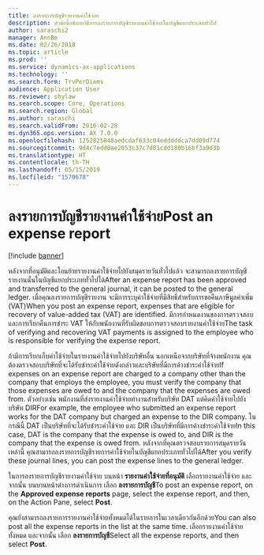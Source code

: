 ```yaml
---
title: ลงรายการบัญชีรายงานค่าใช้จ่าย
description: หัวข้อนี้อธิบายวิธีการลงรายการบัญชีรายงานค่าใช้จ่ายในบัญชีแยกประเภททั่วไป
author: saraschi2
manager: AnnBe
ms.date: 02/26/2018
ms.topic: article
ms.prod: ''
ms.service: dynamics-ax-applications
ms.technology: ''
ms.search.form: TrvPerDiems
audience: Application User
ms.reviewer: shylaw
ms.search.scope: Core, Operations
ms.search.region: Global
ms.author: saraschi
ms.search.validFrom: 2016-02-28
ms.dyn365.ops.version: AX 7.0.0
ms.openlocfilehash: 1252825848aedcdaf633c04edddddca7dd09d774
ms.sourcegitcommit: 9d4c7edd0ae2053c37c7d81cdd180b16bf3a9d3b
ms.translationtype: HT
ms.contentlocale: th-TH
ms.lasthandoff: 05/15/2019
ms.locfileid: "1570678"
---
```

# <a name="post-an-expense-report"></a><span data-ttu-id="d7007-103">ลงรายการบัญชีรายงานค่าใช้จ่าย</span><span class="sxs-lookup"><span data-stu-id="d7007-103">Post an expense report</span></span>

[!include [banner](../includes/banner.md)]

<span data-ttu-id="d7007-104">หลังจากที่อนุมัติและโอนย้ายรายงานค่าใช้จ่ายไปยังสมุดรายวันทั่วไปแล้ว จะสามารถลงรายการบัญชีรายงานนั้นในบัญชีแยกประเภททั่วไปได้</span><span class="sxs-lookup"><span data-stu-id="d7007-104">After an expense report has been approved and transferred to the general journal, it can be posted to the general ledger.</span></span> <span data-ttu-id="d7007-105">เมื่อคุณลงรายการบัญชีรายงาน จะมีการระบุค่าใช้จ่ายที่มีสิทธิ์สำหรับการขอคืนภาษีมูลค่าเพิ่ม (VAT)</span><span class="sxs-lookup"><span data-stu-id="d7007-105">When you post an expense report, expenses that are eligible for recovery of value-added tax (VAT) are identified.</span></span> <span data-ttu-id="d7007-106">มีการกำหนดงานของการตรวจสอบและการเรียกคืนการชำระ VAT ให้กับพนักงานที่รับผิดชอบการตรวจสอบรายงานค่าใช้จ่าย</span><span class="sxs-lookup"><span data-stu-id="d7007-106">The task of verifying and recovering VAT payments is assigned to the employee who is responsible for verifying the expense report.</span></span>

<span data-ttu-id="d7007-107">ถ้ามีการเรียกเก็บค่าใช้จ่ายในรายงานค่าใช้จ่ายไปยังบริษัทอื่น นอกเหนือจากบริษัทที่จ้างพนักงาน คุณต้องตรวจสอบบริษัทที่จะได้รับชำระค่าใช้จ่ายดังกล่าวและบริษัทที่มีการค้างชำระค่าใช้จ่าย</span><span class="sxs-lookup"><span data-stu-id="d7007-107">If expenses on an expense report are charged to a company other than the company that employs the employee, you must verify the company that those expenses are owed to and the company that the expenses are owed from.</span></span> <span data-ttu-id="d7007-108">ตัวอย่างเช่น พนักงานที่ส่งรายงานค่าใช้จ่ายทำงานสำหรับบริษัท DAT แต่คิดค่าใช้จ่ายไปยังบริษัท DIR</span><span class="sxs-lookup"><span data-stu-id="d7007-108">For example, the employee who submitted an expense report works for the DAT company but charged an expense to the DIR company.</span></span> <span data-ttu-id="d7007-109">ในกรณีนี้ DAT เป็นบริษัทที่จะได้รับชำระค่าใช้จ่าย และ DIR เป็นบริษัทที่มีการค้างชำระค่าใช้จ่าย</span><span class="sxs-lookup"><span data-stu-id="d7007-109">In this case, DAT is the company that the expense is owed to, and DIR is the company that the expense is owed from.</span></span> <span data-ttu-id="d7007-110">หลังจากที่คุณตรวจสอบรายการสมุดรายวันเหล่านี้ คุณสามารถลงรายการบัญชีรายการค่าใช้จ่ายในบัญชีแยกประเภททั่วไปได้</span><span class="sxs-lookup"><span data-stu-id="d7007-110">After you verify these journal lines, you can post the expense lines to the general ledger.</span></span>

<span data-ttu-id="d7007-111">ในการลงรายการบัญชีรายงานค่าใช้จ่าย บนหน้า **รายงานค่าใช้จ่ายที่อนุมัติ** เลือกรายงานค่าใช้จ่าย และจากนั้น บนบานหน้าต่างการดำเนินการ เลือก **ลงรายการบัญชี**</span><span class="sxs-lookup"><span data-stu-id="d7007-111">To post an expense report, on the **Approved expense reports** page, select the expense report, and then, on the Action Pane, select **Post**.</span></span>

<span data-ttu-id="d7007-112">คุณยังสามารถลงรายการรายงานค่าใช้จ่ายทั้งหมดได้ในรายการในเวลาเดียวกันอีกด้วย</span><span class="sxs-lookup"><span data-stu-id="d7007-112">You can also post all the expense reports in the list at the same time.</span></span> <span data-ttu-id="d7007-113">เลือกรายงานค่าใช้จ่ายทั้งหมด และจากนั้น เลือก **ลงรายการบัญชี**</span><span class="sxs-lookup"><span data-stu-id="d7007-113">Select all the expense reports, and then select **Post**.</span></span>
